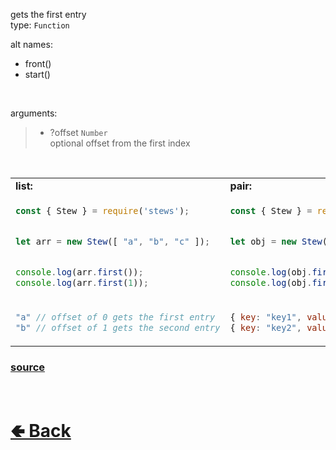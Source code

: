 gets the first entry<br>
type: `Function`

alt names:
- front()
- start()

<br>

arguments:
> - ?offset `Number`<br>
> optional offset from the first index

<br>

<table>
<tr>
<td> <b>list:</b> </td> <td> <b>pair:</b> </td>
</tr>
<tr>
<td>

```js
const { Stew } = require('stews');


let arr = new Stew([ "a", "b", "c" ]);


console.log(arr.first());
console.log(arr.first(1));
```

</td>
<td>

```js
const { Stew } = require('stews');


let obj = new Stew({ key1: "val1", key2: "val2", key3: "val3" });


console.log(obj.first());
console.log(obj.first(1));
```

</td>
<tr>
<td>

```js
"a" // offset of 0 gets the first entry
"b" // offset of 1 gets the second entry
```

</td>
<td>

```js
{ key: "key1", value: "val1", index: 0 } // offset of 0 gets the first entry
{ key: "key2", value: "val2", index: 0 } // offset of 1 gets the second entry
```

</td>
</table>

### [source](https://github.com/shysolocup/stews/blob/main/src/Stew/functions/first.js)

<br> <h1> [🢀 Back](https://github.com/shysolocup/stews/wiki/Stew-methods) </h1>